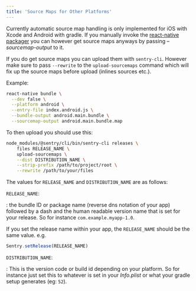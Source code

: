 ```yaml
---
title: 'Source Maps for Other Platforms'
---
```


Currently automatic source map handling is only implemented for iOS with Xcode and Android with gradle. If you manually invoke the [react-native packager](https://github.com/facebook/metro) you can however get source maps anyways by passing _–sourcemap-output_ to it.

If you do get source maps you can upload them with `sentry-cli`. However make sure to pass `--rewrite` to the `upload-sourcemaps` command which will fix up the source maps before upload (inlines sources etc.).

Example:

```bash
react-native bundle \
  --dev false \
  --platform android \
  --entry-file index.android.js \
  --bundle-output android.main.bundle \
  --sourcemap-output android.main.bundle.map
```

To then upload you should use this:

```bash
node_modules/@sentry/cli/bin/sentry-cli releases \
    files RELEASE_NAME \
    upload-sourcemaps \
    --dist DISTRIBUTION_NAME \
    --strip-prefix /path/to/project/root \
    --rewrite /path/to/your/files
```

The values for `RELEASE_NAME` and `DISTRIBUTION_NAME` are as follows:

`RELEASE_NAME`:

: the bundle ID or package name (reverse dns notation of your app) followed by a dash and the human readable version name that 
is set for your release. So for instance `com.example.myapp-1.0`.

If you set the release name within your app, the `RELEASE_NAME` should be the same value. e.g.

```js
Sentry.setRelease(RELEASE_NAME)
```

`DISTRIBUTION_NAME`:

: This is the version code or build id depending on your platform. So for instance just set this to whatever is set in your _Info.plist_ or what your gradle setup generates (eg: `52`).
